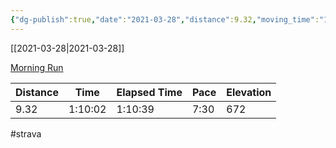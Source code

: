 ```yaml
---
{"dg-publish":true,"date":"2021-03-28","distance":9.32,"moving_time":"1:10:02","elapsed_time":"1:10:39","pace":"7:30","total_elevation_gain":672,"url":"https://www.strava.com/activities/5027930182","permalink":"/01-personal/strava/2021-03-28-morning-run/","dgPassFrontmatter":true}
---
```



[[2021-03-28\|2021-03-28]]

[Morning Run](https://www.strava.com/activities/5027930182)

| Distance | Time    | Elapsed Time | Pace | Elevation |
| -------- | ------- | ------------ | ---- | --------- |
| 9.32     | 1:10:02 | 1:10:39      | 7:30 | 672       |




#strava

